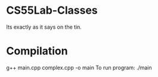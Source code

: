 # CS55Lab-Classes

Its exactly as it says on the tin.

# Compilation
g++ main.cpp complex.cpp -o main
To run program: ./main
